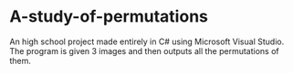 # A-study-of-permutations
An high school project made entirely in C# using Microsoft Visual Studio. The program is given 3 images and then outputs all the permutations of them.
